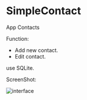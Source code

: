 # SimpleContact
App Contacts

Function:
  - Add new contact.
  - Edit contact.
  
   use SQLite.
  
 ScreenShot:
 
 ![interface](https://user-images.githubusercontent.com/37499858/56582568-c9e8fa00-6601-11e9-93da-810daae66698.png)

 
  

 


